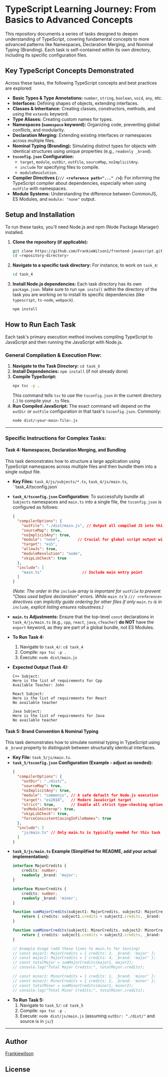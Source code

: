 # TypeScript Learning Journey: From Basics to Advanced Concepts

This repository documents a series of tasks designed to deepen understanding of TypeScript, covering fundamental concepts to more advanced patterns like Namespaces, Declaration Merging, and Nominal Typing (Branding). Each task is self-contained within its own directory, including its specific configuration files.

## Key TypeScript Concepts Demonstrated

Across these tasks, the following TypeScript concepts and best practices are explored:

* **Basic Types & Type Annotations:** `number`, `string`, `boolean`, `void`, `any`, etc.
* **Interfaces:** Defining shapes of objects, extending interfaces.
* **Classes & Inheritance:** Creating classes, constructors, methods, and using the `extends` keyword.
* **Type Aliases:** Creating custom names for types.
* **Namespaces (`namespace` keyword):** Organizing code, preventing global conflicts, and modularity.
* **Declaration Merging:** Extending existing interfaces or namespaces across multiple files.
* **Nominal Typing (Branding):** Simulating distinct types for objects with identical structures using unique properties (e.g., `readonly _brand`).
* **`tsconfig.json` Configuration:**
    * `target`, `module`, `outDir`, `outFile`, `sourceMap`, `noImplicitAny`.
    * `include` for specifying files to compile.
    * `moduleResolution`.
* **Compiler Directives (`/// <reference path="..." />`):** For informing the TypeScript compiler about dependencies, especially when using `outFile` with namespaces.
* **Module Systems:** Understanding the difference between CommonJS, ES Modules, and `module: "none"` output.

## Setup and Installation

To run these tasks, you'll need Node.js and npm (Node Package Manager) installed.

1.  **Clone the repository (if applicable):**
    ```bash
    git clone https://github.com/FrankieWilson1/frontend-javascript.git
    cd <repository-directory>
    ```
2.  **Navigate to a specific task directory:**
    For instance, to work on `task_4`:
    ```bash
    cd task_4
    ```
3.  **Install Node.js dependencies:**
    Each task directory has its own `package.json`. Make sure to run `npm install` within the directory of the task you are working on to install its specific dependencies (like `typescript`, `ts-node`, `webpack`).
    ```bash
    npm install
    ```

## How to Run Each Task

Each task's primary execution method involves compiling TypeScript to JavaScript and then running the JavaScript with Node.js.

### General Compilation & Execution Flow:

1.  **Navigate to the Task Directory:** `cd task_X`
2.  **Install Dependencies:** `npm install` (if not already done)
3.  **Compile TypeScript:**
    ```bash
    npx tsc -p .
    ```
    This command tells `tsc` to use the `tsconfig.json` in the current directory (`.`) to compile your `.ts` files.
4.  **Run Compiled JavaScript:**
    The exact command will depend on the `outDir` or `outFile` configuration in that task's `tsconfig.json`. Commonly:
    ```bash
    node dist/<your-main-file>.js
    ```

---

### Specific Instructions for Complex Tasks:

#### Task 4: Namespaces, Declaration Merging, and Bundling

This task demonstrates how to structure a large application using TypeScript namespaces across multiple files and then bundle them into a single output file.

* **Key Files:** `task_4/js/subjects/*.ts`, `task_4/js/main.ts`, ``task_4/tsconfig.json`
* **`task_4/tsconfig.json` Configuration:**
    To successfully bundle all `Subjects` namespaces and `main.ts` into a single file, the `tsconfig.json` is configured as follows:
    ```json
    {
      "compilerOptions": {
        "outFile": "./dist/main.js", // Output all compiled JS into this single file
        "sourceMap": true,
        "noImplicitAny": true,
        "module": "none",        // Crucial for global script output with outFile and namespaces
        "target": "es5",
        "allowJs": true,
        "moduleResolution": "node",
        "skipLibCheck": true
      },
      "include": [
        "main.ts"                  // Include main entry point
      ]
    }
    ```
    *(Note: The order in the `include` array is important for `outFile` to prevent "Class used before declaration" errors. While `main.ts`'s `/// <reference>` directives can implicitly guide ordering for other files if only `main.ts` is in `include`, explicit listing ensures robustness.)*
* **`main.ts` Adjustments:** Ensure that the top-level `const` declarations in `task_4/js/main.ts` (e.g., `cpp`, `react`, `java`, `cTeacher`) **do NOT** have the `export` keyword, as they are part of a global bundle, not ES Modules.
* **To Run Task 4:**
    1.  Navigate to `task_4/`: `cd task_4`
    2.  Compile: `npx tsc -p .`
    3.  Execute: `node dist/main.js`

* **Expected Output (Task 4):**
    ```
    C++ Subject:
    Here is the list of requirements for Cpp
    Available Teacher: John

    React Subject:
    Here is the list of requirements for React
    No available teacher

    Java Subject:
    Here is the list of requirements for Java
    No available teacher
    ```

#### Task 5: Brand Convention & Nominal Typing

This task demonstrates how to simulate nominal typing in TypeScript using a `_brand` property to distinguish between structurally identical interfaces.

* **Key File:** `task_5/js/main.ts`.
* **`task_5/tsconfig.json` Configuration (Example - adjust as needed):**
    ```json
    {
      "compilerOptions": {
        "outDir": "./dist/",
        "sourceMap": true,
        "noImplicitAny": true,
        "module": "commonjs", // A safe default for Node.js execution
        "target": "es2018",   // Modern JavaScript target
        "strict": true,       // Enable all strict type-checking options
        "esModuleInterop": true,
        "skipLibCheck": true,
        "forceConsistentCasingInFileNames": true
      },
      "include": [
        "js/main.ts" // Only main.ts is typically needed for this task
      ]
    }
    ```
* **`task_5/js/main.ts` Example (Simplified for README, add your actual implementation):**
    ```typescript
    interface MajorCredits {
        credits: number;
        readonly _brand: 'major';
    }

    interface MinorCredits {
        credits: number;
        readonly _brand: 'minor';
    }

    function sumMajorCredits(subject1: MajorCredits, subject2: MajorCredits): MajorCredits {
        return { credits: subject1.credits + subject2.credits, _brand: 'major' };
    }

    function sumMinorCredits(subject1: MinorCredits, subject2: MinorCredits): MinorCredits {
        return { credits: subject1.credits + subject2.credits, _brand: 'minor' };
    }

    // Example Usage (add these lines to main.ts for testing)
    // const major1: MajorCredits = { credits: 3, _brand: 'major' };
    // const major2: MajorCredits = { credits: 4, _brand: 'major' };
    // const totalMajor = sumMajorCredits(major1, major2);
    // console.log("Total Major Credits:", totalMajor.credits);

    // const minor1: MinorCredits = { credits: 1, _brand: 'minor' };
    // const minor2: MinorCredits = { credits: 2, _brand: 'minor' };
    // const totalMinor = sumMinorCredits(minor1, minor2);
    // console.log("Total Minor Credits:", totalMinor.credits);
    ```
* **To Run Task 5:**
    1.  Navigate to `task_5/`: `cd task_5`
    2.  Compile: `npx tsc -p .`
    3.  Execute: `node dist/js/main.js` (assuming `outDir: "./dist/"` and source is in `js/`)

---

## Author

[Frankiewilson](github.com/frankwilliams1)

## License
